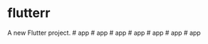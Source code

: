 # flutterr

A new Flutter project.
#   a p p  
 #   a p p  
 #   a p p  
 #   a p p  
 #   a p p  
 #   a p p  
 #   a p p  
 